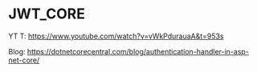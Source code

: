 # JWT_CORE
YT T: https://www.youtube.com/watch?v=vWkPdurauaA&t=953s

Blog: https://dotnetcorecentral.com/blog/authentication-handler-in-asp-net-core/
